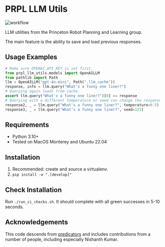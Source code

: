 # PRPL LLM Utils

![workflow](https://github.com/Princeton-Robot-Planning-and-Learning/prpl-llm-utils/actions/workflows/ci.yml/badge.svg)

LLM utilities from the Princeton Robot Planning and Learning group.

The main feature is the ability to save and load previous responses.

## Usage Examples

```python
# Make sure OPENAI_API_KEY is set first.
from prpl_llm_utils.models import OpenAILLM
from pathlib import Path
llm = OpenAILLM("gpt-4o-mini", Path(".llm_cache"))
response, info = llm.query("What's a funny one liner?")
# Querying again loads from cache.
assert llm.query("What's a funny one liner?")[0] == response
# Querying with a different temperature or seed can change the response.
response2, _ = llm.query("What's a funny one liner?", temperature=0.5)
response3, _ = llm.query("What's a funny one liner?", seed=123)
```

## Requirements

- Python 3.10+
- Tested on MacOS Monterey and Ubuntu 22.04

## Installation

1. Recommended: create and source a virtualenv.
2. `pip install -e ".[develop]"`

## Check Installation

Run `./run_ci_checks.sh`. It should complete with all green successes in 5-10 seconds.

## Acknowledgements

This code descends from [predicators](https://github.com/Learning-and-Intelligent-Systems/predicators) and includes contributions from a number of people, including especially Nishanth Kumar.
